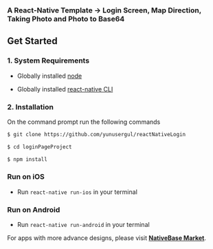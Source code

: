 ### A React-Native Template -> Login Screen, Map Direction, Taking Photo and Photo to Base64

## Get Started

### 1. System Requirements

* Globally installed [node](https://nodejs.org/en/)

* Globally installed [react-native CLI](https://facebook.github.io/react-native/docs/getting-started.html)


### 2. Installation

On the command prompt run the following commands

```sh
$ git clone https://github.com/yunusergul/reactNativeLogin

$ cd loginPageProject

$ npm install

```

### Run on iOS

  *	Run `react-native run-ios` in your terminal

### Run on Android

  *	Run `react-native run-android` in your terminal


For apps with more advance designs, please visit **[NativeBase Market](https://market.nativebase.io/)**.


